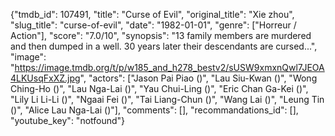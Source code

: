 {"tmdb_id": 107491, "title": "Curse of Evil", "original_title": "Xie zhou", "slug_title": "curse-of-evil", "date": "1982-01-01", "genre": ["Horreur / Action"], "score": "7.0/10", "synopsis": "13 family members are murdered and then dumped in a well. 30 years later their descendants are cursed...", "image": "https://image.tmdb.org/t/p/w185_and_h278_bestv2/sUSW9xmxnQwl7JEOA4LKUsqFxXZ.jpg", "actors": ["Jason Pai Piao ()", "Lau Siu-Kwan ()", "Wong Ching-Ho ()", "Lau Nga-Lai ()", "Yau Chui-Ling ()", "Eric Chan Ga-Kei ()", "Lily Li Li-Li ()", "Ngaai Fei ()", "Tai Liang-Chun ()", "Wang Lai ()", "Leung Tin ()", "Alice Lau Nga-Lai  ()"], "comments": [], "recommandations_id": [], "youtube_key": "notfound"}